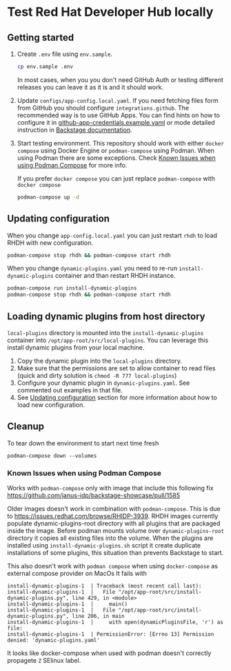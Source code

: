 # Test Red Hat Developer Hub locally

## Getting started

1. Create `.env` file using `env.sample`.

   ```sh
   cp env.sample .env
   ```

   In most cases, when you you don't need GitHub Auth or testing different releases you
   can leave it as it is and it should work.

1. Update `configs/app-config.local.yaml`.
   If you need fetching files form from GitHub you should configure `integrations.github`.
   The recommended way is to use GitHub Apps. You can find hints on how to configure it in [github-app-credentials.example.yaml](configs/github-app-credentials.example.yaml) or mode detailed instruction in [Backstage documentation](https://backstage.io/docs/integrations/github/github-apps).

1. Start testing environment.
   This repository should work with either `docker compose` using Docker Engine or `podman-compose` using Podman. When using Podman there are some exceptions. Check [Known Issues when using Podman Compose](#known-issues-when-using-podman-compose) for more info.

   If you prefer `docker compose` you can just replace `podman-compose` with `docker compose`

   ```sh
   podman-compose up -d
   ```

## Updating configuration

When you change `app-config.local.yaml` you can just restart `rhdh` to load RHDH with new configuration.

```sh
podman-compose stop rhdh && podman-compose start rhdh
```

When you change `dynamic-plugins.yaml` you need to re-run `install-dynamic-plugins` container and than restart RHDH instance.

```sh
podman-compose run install-dynamic-plugins
podman-compose stop rhdh && podman-compose start rhdh
```

## Loading dynamic plugins from host directory

`local-plugins` directory is mounted into the `install-dynamic-plugins` container into `/opt/app-root/src/local-plugins`.
You can leverage this install dynamic plugins from your local machine.

1. Copy the dynamic plugin into the `local-plugins` directory.
2. Make sure that the permissions are set to allow container to read files (quick and dirty solution is `chmod -R 777 local-plugins`)
3. Configure your dynamic plugin in `dynamic-plugins.yaml`. See commented out examples in that file.
4. See [Updating configuration](#updating-configuration) section for more information about how to load new configuration.



## Cleanup

To tear down the environment to start next time fresh

```
podman-compose down --volumes
```

### Known Issues when using Podman Compose

Works with `podman-compose` only with image that include this following fix https://github.com/janus-idp/backstage-showcase/pull/1585

Older images doesn't work in combination with  `podman-compose`.
This is due to https://issues.redhat.com/browse/RHIDP-3939. RHDH images currently populate dynamic-plugins-root directory with all plugins that are  packaged inside the image.
Before podman mounts volume over `dynamic-plugins-root` directory it copies all existing files into the volume. When the plugins are installed using `install-dynamic-plugins.sh` script it create duplicate installations of some plugins, this situation than prevents Backstage to start.

This also doesn't work with `podman compose` when using `docker-compose` as external compose provider on MacOs
It fails with
```
install-dynamic-plugins-1  | Traceback (most recent call last):
install-dynamic-plugins-1  |   File "/opt/app-root/src/install-dynamic-plugins.py", line 429, in <module>
install-dynamic-plugins-1  |     main()
install-dynamic-plugins-1  |   File "/opt/app-root/src/install-dynamic-plugins.py", line 206, in main
install-dynamic-plugins-1  |     with open(dynamicPluginsFile, 'r') as file:
install-dynamic-plugins-1  | PermissionError: [Errno 13] Permission denied: 'dynamic-plugins.yaml'
```
It looks like docker-compose when used with podman doesn't correctly propagete `Z` SElinux label.